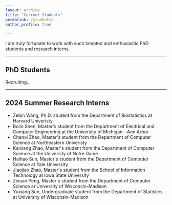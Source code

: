 ```yaml
---
layout: archive
title: "Current Students"
permalink: /students/
author_profile: true

---
```


I am truly fortunate to work with such talented and enthusiastic PhD students and research interns.

-------------------
## PhD Students

Recruiting...

-------------------
## 2024 Summer Research Interns

- Zebin Wang, Ph.D. student from the Department of Biostatistics at Harvard Univeristy
- Bolin Shen, Master's student from the Department of Electrical and Computer Engineering at the University of Michigan—Ann Arbor 
- Chenxi Zhao, Master's student from the Department of Computer Science at Northeastern Univeristy
- Kaixiang Zhao, Master's student from the Department of Computer Science at the University of Notre Dame
- Haihao Sun, Master's student from the Department of Computer Science at Yale University
- Jiaojiao Zhao, Master's student from the School of Information Technology at Iowa State University
- Zixuan Peng, Master's student from the Department of Computer Science at University of Wisconsin-Madison
- Yuxiang Sun, Undergraduate student from the Department of Statistics at University of Wisconsin-Madison
